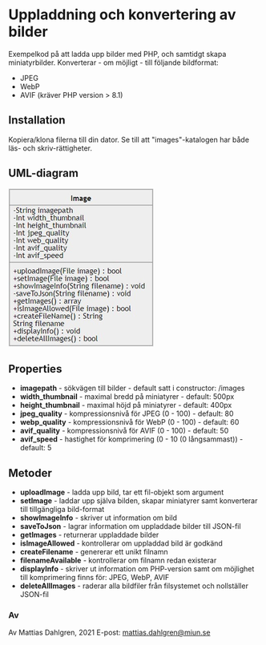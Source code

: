 #  Uppladdning och konvertering av bilder
Exempelkod på att ladda upp bilder med PHP, och samtidgt skapa miniatyrbilder.
Konverterar - om möjligt - till följande bildformat:
*  JPEG
*  WebP
*  AVIF (kräver PHP version > 8.1)

##  Installation
Kopiera/klona filerna till din dator. Se till att "images"-katalogen har både läs- och skriv-rättigheter.

##  UML-diagram
![UML-diagram](https://github.com/matdah/upload-avif-webp/blob/master/images/uml.jpg)

##  Properties
-  **imagepath** - sökvägen till bilder - default satt i constructor: /images
-  **width_thumbnail** - maximal bredd på miniatyrer - default: 500px
-  **height_thumbnail** - maximal höjd på miniatyrer - default: 400px
-  **jpeg_quality** - kompressionsnivå för JPEG (0 - 100) - default: 80
-  **webp_quality** - kompressionsnivå för WebP (0 - 100) - default: 60
-  **avif_quality** - kompressionsnivå för AVIF (0 - 100) - default: 50
-  **avif_speed** - hastighet för komprimering (0 - 10 (0 långsammast)) - default: 5 

##  Metoder
-  **uploadImage** - ladda upp bild, tar ett fil-objekt som argument
-  **setImage** - laddar upp själva bilden, skapar miniatyrer samt konverterar till tillgängliga bild-format
-  **showImageInfo** - skriver ut information om bild
-  **saveToJson** - lagrar information om uppladdade bilder till JSON-fil
-  **getImages** - returnerar uppladdade bilder
-  **isImageAllowed** - kontrollerar om uppladdad bild är godkänd
-  **createFilename** - genererar ett unikt filnamn
-  **filenameAvailable** - kontrollerar om filnamn redan existerar
-  **displayInfo** - skriver ut information om PHP-version samt om möjlighet till komprimering finns för: JPEG, WebP, AVIF
-  **deleteAllImages** - raderar alla bildfiler från filsystemet och nollställer JSON-fil

###  Av
Av Mattias Dahlgren, 2021
E-post: mattias.dahlgren@miun.se